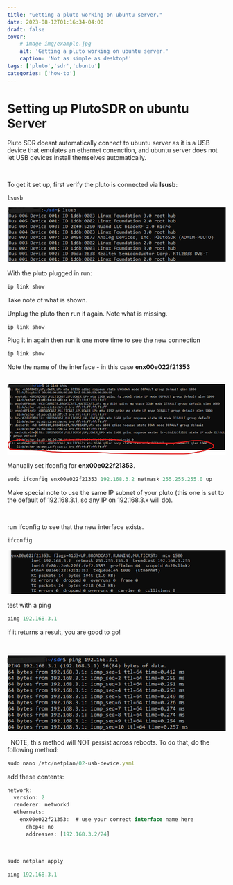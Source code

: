 ```yaml
---
title: "Getting a pluto working on ubuntu server."
date: 2023-08-12T01:16:34-04:00
draft: false
cover:
    # image img/example.jpg
    alt: 'Getting a pluto working on ubuntu server.'
    caption: 'Not as simple as desktop!'
tags: ['pluto','sdr','ubuntu']
categories: ['how-to']
---
```


# Setting up PlutoSDR on ubuntu Server

Pluto SDR doesnt automatically connect to ubuntu server as it is a USB device that emulates an ethernet conenction, and ubuntu server does not let USB devices install themselves automatically.

 

To get it set up, first verify the pluto is connected via **lsusb**:

```javascript
lsusb
```

 ![](img/11_23_pluto_ubuntu_0.png)

With the pluto plugged in run:

```javascript
ip link show
```

Take note of what is shown.

Unplug the pluto then run it again. Note what is missing.

```javascript
ip link show
```

Plug it in again then run it one more time to see the new connection

```javascript
ip link show
```

Note the name of the interface - in this case **enx00e022f21353**

  ![](img/11_23_pluto_ubuntu_1.png)

Manually set ifconfig for **enx00e022f21353**.

```javascript
sudo ifconfig enx00e022f21353 192.168.3.2 netmask 255.255.255.0 up
```

Make special note to use the same IP subnet of your pluto (this one is set to the default of 192.168.3.1, so any IP on 192.168.3.x will do).

 

run ifconfig to see that the new interface exists.

```javascript
ifconfig
```

 ![](img/11_23_pluto_ubuntu_2.png)

test with a ping

```javascript
ping 192.168.3.1
```

if it returns a result, you are good to go!

 

 ![](img/11_23_pluto_ubuntu_3.png)

 
NOTE, this method will NOT persist across reboots. To do that, do the following method:


```javascript
sudo nano /etc/netplan/02-usb-device.yaml
```
add these contents:
 

```javascript
network:
  version: 2
  renderer: networkd
  ethernets:
    enx00e022f21353:  # use your correct interface name here
      dhcp4: no
      addresses: [192.168.3.2/24]
```

 

```javascript
sudo netplan apply
```

```javascript
ping 192.168.3.1
```

 
